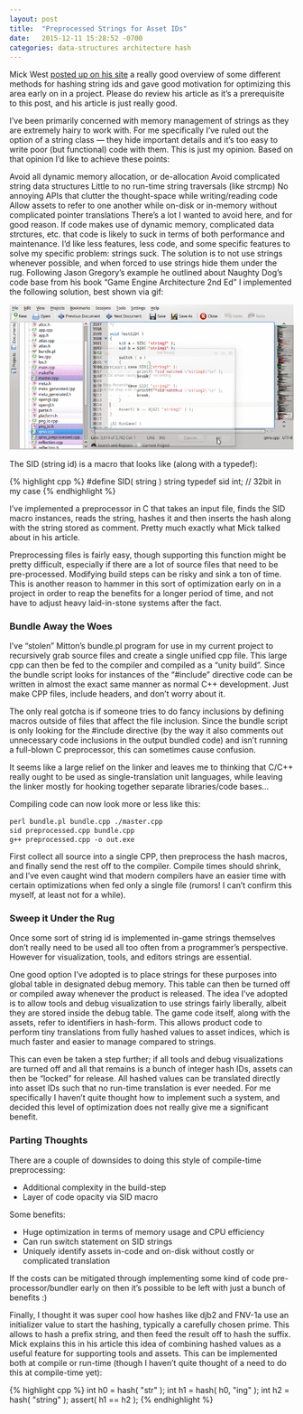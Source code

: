 ```yaml
---
layout: post
title:  "Preprocessed Strings for Asset IDs"
date:   2015-12-11 15:28:52 -0700
categories: data-structures architecture hash
---
```

Mick West [posted up on his site](https://web.archive.org/web/20190116142425/http://cowboyprogramming.com/2007/01/04/practical-hash-ids/) a really good overview of some different methods for hashing string ids and gave good motivation for optimizing this area early on in a project. Please do review his article as it’s a prerequisite to this post, and his article is just really good.

I’ve been primarily concerned with memory management of strings as they are extremely hairy to work with. For me specifically I’ve ruled out the option of a string class — they hide important details and it’s too easy to write poor (but functional) code with them. This is just my opinion. Based on that opinion I’d like to achieve these points:

Avoid all dynamic memory allocation, or de-allocation
Avoid complicated string data structures
Little to no run-time string traversals (like strcmp)
No annoying APIs that clutter the thought-space while writing/reading code
Allow assets to refer to one another while on-disk or in-memory without complicated pointer translations
There’s a lot I wanted to avoid here, and for good reason. If code makes use of dynamic memory, complicated data strctures, etc. that code is likely to suck in terms of both performance and maintenance. I’d like less features, less code, and some specific features to solve my specific problem: strings suck. The solution is to not use strings whenever possible, and when forced to use strings hide them under the rug. Following Jason Gregory’s example he outlined about Naughty Dog’s code base from his book “Game Engine Architecture 2nd Ed” I implemented the following solution, best shown via gif:

![anim](/assets/preprocessed_string_id.gif)

The SID (string id) is a macro that looks like (along with a typedef):

{% highlight cpp %}
#define SID( string ) string
typedef sid int; // 32bit in my case
{% endhighlight %}

I’ve implemented a preprocessor in C that takes an input file, finds the SID macro instances, reads the string, hashes it and then inserts the hash along with the string stored as comment. Pretty much exactly what Mick talked about in his article.

Preprocessing files is fairly easy, though supporting this function might be pretty difficult, especially if there are a lot of source files that need to be pre-processed. Modifying build steps can be risky and sink a ton of time. This is another reason to hammer in this sort of optimization early on in a project in order to reap the benefits for a longer period of time, and not have to adjust heavy laid-in-stone systems after the fact.

### Bundle Away the Woes

I’ve “stolen” Mitton’s bundle.pl program for use in my current project to recursively grab source files and create a single unified cpp file. This large cpp can then be fed to the compiler and compiled as a “unity build”. Since the bundle script looks for instances of the “#include” directive code can be written in almost the exact same manner as normal C++ development. Just make CPP files, include headers, and don’t worry about it.

The only real gotcha is if someone tries to do fancy inclusions by defining macros outside of files that affect the file inclusion. Since the bundle script is only looking for the #include directive (by the way it also comments out unnecessary code inclusions in the output bundled code) and isn’t running a full-blown C preprocessor, this can sometimes cause confusion.

It seems like a large relief on the linker and leaves me to thinking that C/C++ really ought to be used as single-translation unit languages, while leaving the linker mostly for hooking together separate libraries/code bases…

Compiling code can now look more or less like this:

```
perl bundle.pl bundle.cpp ./master.cpp
sid preprocessed.cpp bundle.cpp
g++ preprocessed.cpp -o out.exe
```

First collect all source into a single CPP, then preprocess the hash macros, and finally send the rest off to the compiler. Compile times should shrink, and I’ve even caught wind that modern compilers have an easier time with certain optimizations when fed only a single file (rumors! I can’t confirm this myself, at least not for a while).

### Sweep it Under the Rug

Once some sort of string id is implemented in-game strings themselves don’t really need to be used all too often from a programmer’s perspective. However for visualization, tools, and editors strings are essential.

One good option I’ve adopted is to place strings for these purposes into global table in designated debug memory. This table can then be turned off or compiled away whenever the product is released. The idea I’ve adopted is to allow tools and debug visualization to use strings fairly liberally, albeit they are stored inside the debug table. The game code itself, along with the assets, refer to identifiers in hash-form. This allows product code to perform tiny translations from fully hashed values to asset indices, which is much faster and easier to manage compared to strings.

This can even be taken a step further; if all tools and debug visualizations are turned off and all that remains is a bunch of integer hash IDs, assets can then be “locked” for release. All hashed values can be translated directly into asset IDs such that no run-time translation is ever needed. For me specifically I haven’t quite thought how to implement such a system, and decided this level of optimization does not really give me a significant benefit.

### Parting Thoughts

There are a couple of downsides to doing this style of compile-time preprocessing:

* Additional complexity in the build-step
* Layer of code opacity via SID macro

Some benefits:

* Huge optimization in terms of memory usage and CPU efficiency
* Can run switch statement on SID strings
* Uniquely identify assets in-code and on-disk without costly or complicated translation

If the costs can be mitigated through implementing some kind of code pre-processor/bundler early on then it’s possible to be left with just a bunch of benefits :)

Finally, I thought it was super cool how hashes like djb2 and FNV-1a use an initializer value to start the hashing, typically a carefully chosen prime. This allows to hash a prefix string, and then feed the result off to hash the suffix. Mick explains this in his article this idea of combining hashed values as a useful feature for supporting tools and assets. This can be implemented both at compile or run-time (though I haven’t quite thought of a need to do this at compile-time yet):

{% highlight cpp %}
int h0 = hash( "str" );
int h1 = hash( h0, "ing" );
int h2 = hash( "string" );
assert( h1 == h2 );
{% endhighlight %}
